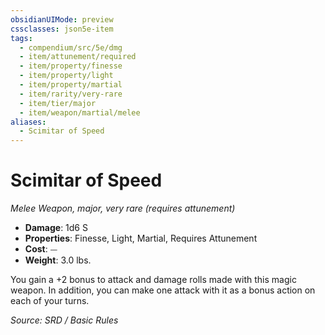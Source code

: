 ```yaml
---
obsidianUIMode: preview
cssclasses: json5e-item
tags:
  - compendium/src/5e/dmg
  - item/attunement/required
  - item/property/finesse
  - item/property/light
  - item/property/martial
  - item/rarity/very-rare
  - item/tier/major
  - item/weapon/martial/melee
aliases:
  - Scimitar of Speed
---
```

# Scimitar of Speed
*Melee Weapon, major, very rare (requires attunement)*  

- **Damage**: 1d6 S
- **Properties**: Finesse, Light, Martial, Requires Attunement
- **Cost**: ⏤
- **Weight**: 3.0 lbs.

You gain a +2 bonus to attack and damage rolls made with this magic weapon. In addition, you can make one attack with it as a bonus action on each of your turns.

*Source: SRD / Basic Rules*